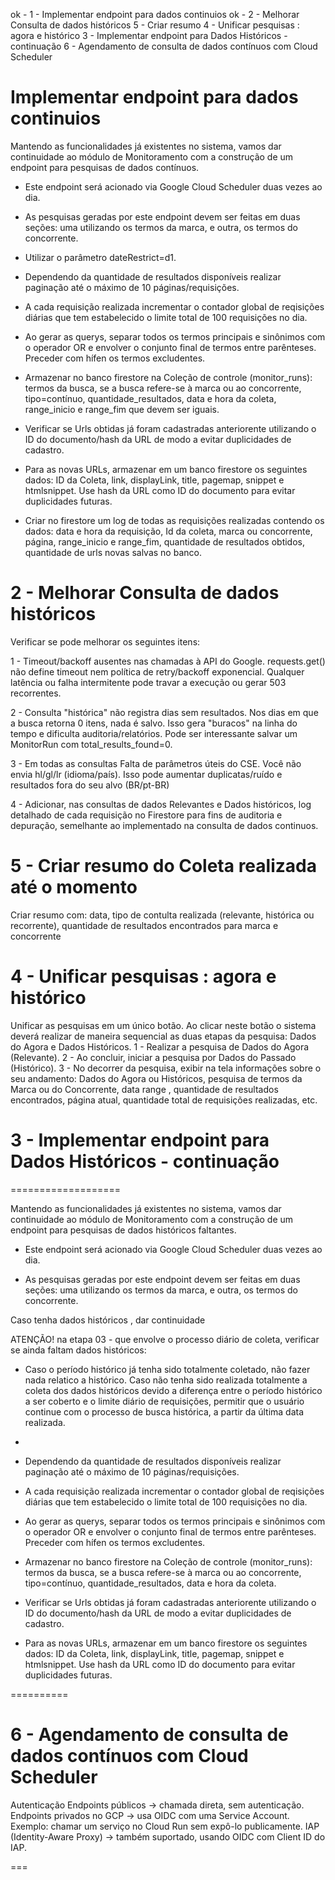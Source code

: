 ok - 1 - Implementar endpoint para dados continuios
ok - 2 - Melhorar Consulta de dados históricos
5 - Criar resumo 
4 - Unificar pesquisas : agora e histórico
3 - Implementar endpoint para Dados Históricos - continuação
6 - Agendamento de consulta de dados contínuos com Cloud Scheduler

# Implementar endpoint para dados continuios

Mantendo as funcionalidades já existentes no sistema, vamos dar continuidade ao módulo de Monitoramento com a construção de um endpoint para pesquisas de dados contínuos. 

* Este endpoint será acionado via Google Cloud Scheduler duas vezes ao dia.

* As pesquisas geradas por este endpoint devem ser feitas em duas seções: uma utilizando os termos da marca, e outra, os termos do concorrente. 

* Utilizar o parâmetro dateRestrict=d1. 

* Dependendo da quantidade de resultados disponíveis realizar paginação até o máximo de 10 páginas/requisições. 

* A cada requisição realizada incrementar o contador global de reqisições diárias que tem estabelecido o limite total de 100 requisições no dia.

* Ao gerar as querys, separar todos os termos principais e sinônimos com o operador OR e envolver o conjunto final de termos entre parênteses. Preceder com hífen os termos excludentes.

* Armazenar no banco firestore na Coleção de controle (monitor_runs): termos da busca, se a busca refere-se à marca ou ao concorrente, tipo=contínuo, quantidade_resultados, data e hora da coleta,  range_inicio e range_fim que devem ser iguais.

* Verificar se Urls obtidas já foram cadastradas anteriorente utilizando o ID do documento/hash da URL de modo a evitar duplicidades de cadastro.

* Para as novas URLs, armazenar em um banco firestore os seguintes dados: ID da Coleta, link, displayLink, title, pagemap, snippet e htmlsnippet. Use hash da URL como ID do documento para evitar duplicidades futuras.

* Criar no firestore um log de todas as requisições realizadas contendo os dados: data e hora da requisição, Id da coleta, marca ou concorrente, página, range_inicio e range_fim, quantidade de resultados obtidos, quantidade de urls novas salvas no banco.




# 2 - Melhorar Consulta de dados históricos

Verificar se pode melhorar os seguintes itens:

1 - Timeout/backoff ausentes nas chamadas à API do Google. requests.get() não define timeout nem política de retry/backoff exponencial. Qualquer latência ou falha intermitente pode travar a execução ou gerar 503 recorrentes.

2 - Consulta "histórica" não registra dias sem resultados. Nos dias em que a busca retorna 0 itens, nada é salvo. Isso gera "buracos" na linha do tempo e dificulta auditoria/relatórios. Pode ser interessante salvar um MonitorRun com total_results_found=0.

3 - Em todas as consultas Falta de parâmetros úteis do CSE. Você não envia hl/gl/lr (idioma/país). Isso pode aumentar duplicatas/ruído e resultados fora do seu alvo (BR/pt-BR)

4 - Adicionar, nas consultas de dados Relevantes e Dados históricos, log detalhado de cada requisição no Firestore para fins de auditoria e depuração, semelhante ao implementado na consulta de dados continuos.

# 5 - Criar resumo do Coleta realizada até o momento


Criar resumo com:  data, tipo de contulta realizada (relevante, histórica ou recorrente), quantidade de resultados encontrados para marca e concorrente

# 4 - Unificar pesquisas : agora e histórico

Unificar as pesquisas em um único botão. 
Ao clicar neste botão o sistema deverá realizar de maneira sequencial as duas etapas da pesquisa: Dados do Agora e Dados Históricos.
1 - Realizar a pesquisa de Dados do Agora (Relevante).
2 - Ao concluir, iniciar a pesquisa por Dados do Passado (Histórico).
3 - No decorrer da pesquisa, exibir na tela informações sobre o seu andamento: Dados do Agora ou Históricos, pesquisa de termos da Marca ou do Concorrente, data range , quantidade de resultados encontrados, página atual, quantidade total de requisições realizadas, etc.


# 3 - Implementar endpoint para Dados Históricos - continuação
===================

Mantendo as funcionalidades já existentes no sistema, vamos dar continuidade ao módulo de Monitoramento com a construção de um endpoint para pesquisas de dados históricos faltantes. 

* Este endpoint será acionado via Google Cloud Scheduler duas vezes ao dia.

* As pesquisas geradas por este endpoint devem ser feitas em duas seções: uma utilizando os termos da marca, e outra, os termos do concorrente. 


Caso tenha dados históricos , dar continuidade

ATENÇÃO! na etapa 03 - que envolve o processo diário de coleta, verificar se ainda faltam dados históricos:
* Caso o período histórico já tenha sido totalmente coletado, não fazer nada relatico a histórico. Caso não tenha sido realizada totalmente a coleta dos dados históricos devido a diferença entre o período histórico a ser coberto e o limite diário de requisições, permitir que o usuário continue com o processo de busca histórica, a partir da última data realizada.

* 


* Dependendo da quantidade de resultados disponíveis realizar paginação até o máximo de 10 páginas/requisições. 

* A cada requisição realizada incrementar o contador global de reqisições diárias que tem estabelecido o limite total de 100 requisições no dia.

* Ao gerar as querys, separar todos os termos principais e sinônimos com o operador OR e envolver o conjunto final de termos entre parênteses. Preceder com hífen os termos excludentes.

* Armazenar no banco firestore na Coleção de controle (monitor_runs): termos da busca, se a busca refere-se à marca ou ao concorrente, tipo=contínuo, quantidade_resultados, data e hora da coleta.

* Verificar se Urls obtidas já foram cadastradas anteriorente utilizando o ID do documento/hash da URL de modo a evitar duplicidades de cadastro.

* Para as novas URLs, armazenar em um banco firestore os seguintes dados: ID da Coleta, link, displayLink, title, pagemap, snippet e htmlsnippet. Use hash da URL como ID do documento para evitar duplicidades futuras.

==========







# 6 - Agendamento de consulta de dados contínuos com Cloud Scheduler

Autenticação
Endpoints públicos → chamada direta, sem autenticação.
Endpoints privados no GCP → usa OIDC com uma Service Account.
Exemplo: chamar um serviço no Cloud Run sem expô-lo publicamente.
IAP (Identity-Aware Proxy) → também suportado, usando OIDC com Client ID do IAP.

===
